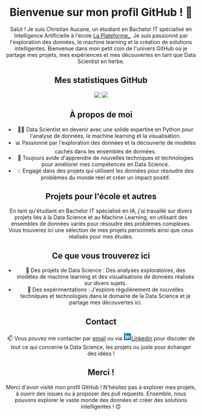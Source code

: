 <h1 align="center">Bienvenue sur mon profil GitHub ! 👋</h1>

  <p align="center">Salut ! Je suis Christian Aucane, un étudiant en Bachelor IT spécialisé en Intelligence Artificielle à l'école <a href="https://laplateforme.io/">La Plateforme_</a>. Je suis passionné par l'exploration des données, le machine learning et la création de solutions intelligentes. Bienvenue dans mon petit coin de l'univers GitHub où je partage mes projets, mes expériences et mes découvertes en tant que Data Scientist en herbe.</p>

  <h2 align="center">Mes statistiques GitHub</h2>
  <div align="center" style="display: inline_block">
    <img height="200em" src="https://github-readme-stats.vercel.app/api?username=christian-aucane&show_icons=true&theme=radical">
    <img height="200em" src="https://github-readme-stats.vercel.app/api/top-langs/?username=christian-aucane&layout=donut&theme=radical">
  </div>
  
  <h2 align="center">À propos de moi</h2>

  <ul align="center">
      <li>👨‍💼 Data Scientist en devenir avec une solide expertise en Python pour l'analyse de données, le machine learning et la visualisation.</li>
      <li>📊 Passionné par l'exploration des données et la découverte de modèles cachés dans les ensembles de données.</li>
      <li>🌱 Toujours avide d'apprendre de nouvelles techniques et technologies pour améliorer mes compétences en Data Science.</li>
      <li>💡 Engagé dans des projets qui utilisent les données pour résoudre des problèmes du monde réel et créer un impact positif.</li>
  </ul>

  <h2 align="center">Projets pour l'école et autres</h2>

  <p align="center">En tant qu'étudiant en Bachelor IT spécialisé en IA, j'ai travaillé sur divers projets liés à la Data Science et au Machine Learning, en utilisant des ensembles de données variés pour résoudre des problèmes complexes. Vous trouverez ici une sélection de mes projets personnels ainsi que ceux réalisés pour mes études.</p>

  <h2 align="center">Ce que vous trouverez ici</h2>

  <ul align="center">
      <li>🚀 Des projets de Data Science : Des analyses exploratoires, des modèles de machine learning et des visualisations de données réalisés sur divers sujets.</li>
      <li>🎨 Des expérimentations : J'explore régulièrement de nouvelles techniques et technologies dans le domaine de la Data Science et je partage mes découvertes ici.</li>
  </ul>

  <h2 align="center">Contact</h2>

  <p align="center">📫 Vous pouvez me contacter par <a href="mailto:christianaucane1@gmail.com">email</a> ou via <a href="https://www.linkedin.com/in/christian-aucane/"><img src="assets/linkedin_logo.png" alt="Logo Linkedin" width=20>Linkedin</a> pour discuter de tout ce qui concerne la Data Science, les projets ou juste pour échanger des idées !</p>

  <h2 align="center">Merci !</h2>

  <p align="center">Merci d'avoir visité mon profil GitHub ! N'hésitez pas à explorer mes projets, à ouvrir des issues ou à proposer des pull requests. Ensemble, nous pouvons explorer le vaste monde des données et créer des solutions intelligentes ! 😊</p>
